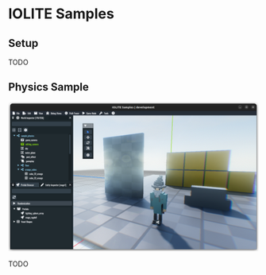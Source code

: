# IOLITE Samples

## Setup

TODO

## Physics Sample

![Physics Sample](../media/samples/sample_physics.png?raw=true)

TODO
